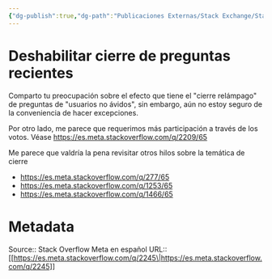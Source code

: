 ```yaml
---
{"dg-publish":true,"dg-path":"Publicaciones Externas/Stack Exchange/Stack Overflow en español/Stack Overflow en español Meta/es.meta.stackoverflow.com-2245.md","permalink":"/publicaciones-externas/stack-exchange/stack-overflow-en-espanol/stack-overflow-en-espanol-meta/es-meta-stackoverflow-com-2245/","title":"Deshabilitar cierre de preguntas recientes","hide":true,"noteIcon":"\"0\"","created":"2024-04-03T12:49:10.763-06:00","updated":"2024-04-05T16:44:01.431-06:00"}
---
```


# Deshabilitar cierre de preguntas recientes

Comparto tu preocupación sobre el efecto que tiene el "cierre relámpago" de preguntas de "usuarios no ávidos", sin embargo, aún no estoy seguro de la conveniencia de hacer excepciones.

Por otro lado, me parece que requerimos más participación a través de los votos. Véase https://es.meta.stackoverflow.com/q/2209/65

Me parece que valdría la pena revisitar otros hilos sobre la temática de cierre

- https://es.meta.stackoverflow.com/q/277/65
- https://es.meta.stackoverflow.com/q/1253/65
- https://es.meta.stackoverflow.com/q/1466/65

# Metadata
Source:: Stack Overflow Meta en español
URL:: [[https://es.meta.stackoverflow.com/q/2245\|https://es.meta.stackoverflow.com/q/2245]]

